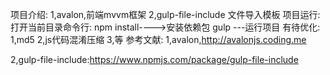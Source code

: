 项目介绍:
1,avalon,前端mvvm框架
2,gulp-file-include 文件导入模板
项目运行:
打开当前目录命令行:
npm install---->安装依赖包
gulp ---运行项目
有待优化:
1,md5
2,js代码混淆压缩
3,等
参考文献:
1,avalon,http://avalonjs.coding.me

2,gulp-file-include:https://www.npmjs.com/package/gulp-file-include


